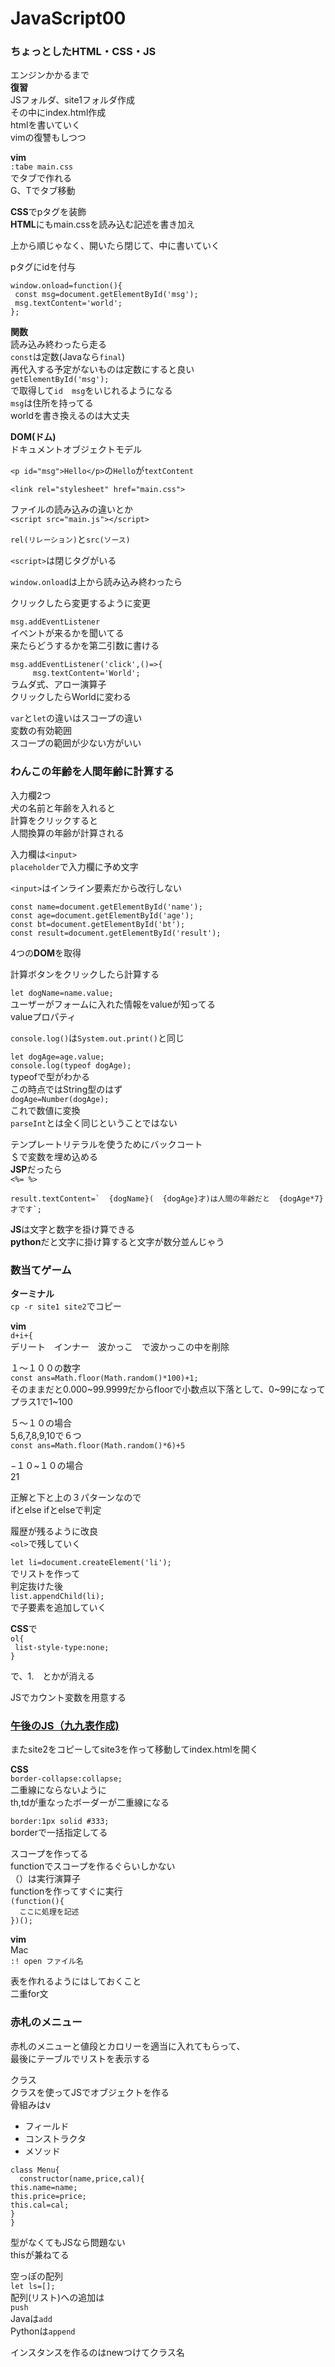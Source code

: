 # JavaScript00
### ちょっとしたHTML・CSS・JS
エンジンかかるまで  
**復習**  
JSフォルダ、site1フォルダ作成  
その中にindex.html作成  
htmlを書いていく  
vimの復讐もしつつ  
  
**vim**  
```:tabe main.css```  
でタブで作れる  
G、Tでタブ移動  
  
**CSS**でpタグを装飾  
**HTML**にもmain.cssを読み込む記述を書き加え  
  
上から順じゃなく、開いたら閉じて、中に書いていく  
  
pタグにidを付与  
  
```window.onload=function(){```  
```	const msg=document.getElementById('msg');```  
```	msg.textContent='world';```  
```};```  
  
**関数**  
読み込み終わったら走る  
```const```は定数(Javaなら```final```)  
再代入する予定がないものは定数にすると良い  
```getElementById('msg');```  
で取得して```id```　```msg```をいじれるようになる  
```msg```は住所を持ってる  
worldを書き換えるのは大丈夫  
  
**DOM(ドム)**  
ドキュメントオブジェクトモデル  
  
```<p id="msg">Hello</p>```の```Hello```が```textContent```  
  
  

```<link rel="stylesheet" href="main.css">```  
  
ファイルの読み込みの違いとか  
```<script src="main.js"></script>```  
  
```rel(リレーション)```と```src(ソース)```  
  
```<script>```は閉じタグがいる  
  
```window.onload```は上から読み込み終わったら  
  

クリックしたら変更するように変更  
  
```msg.addEventListener```  
イベントが来るかを聞いてる  
来たらどうするかを第二引数に書ける  
  
```msg.addEventListener('click',()=>{```  
```		msg.textContent='World';```  
ラムダ式、アロー演算子  
クリックしたらWorldに変わる  
  
```var```と```let```の違いはスコープの違い  
変数の有効範囲  
スコープの範囲が少ない方がいい  
  

### わんこの年齢を人間年齢に計算する
  
入力欄2つ  
犬の名前と年齢を入れると  
計算をクリックすると  
人間換算の年齢が計算される  
  
入力欄は```<input>```  
```placeholder```で入力欄に予め文字  
  
```<input>```はインライン要素だから改行しない  
  
  
```const name=document.getElementById('name');```  
```const age=document.getElementById('age');```  
```const bt=document.getElementById('bt');```  
```const result=document.getElementById('result');```  
  
4つの**DOM**を取得  
  
計算ボタンをクリックしたら計算する  
  
```let dogName=name.value;```  
ユーザーがフォームに入れた情報をvalueが知ってる  
valueプロパティ  
  
```console.log()```は```System.out.print()```と同じ  
  
```let dogAge=age.value;```  
```console.log(typeof dogAge);```  
typeofで型がわかる  
この時点ではString型のはず  
```dogAge=Number(dogAge);```  
これで数値に変換  
```parseInt```とは全く同じということではない  
  
テンプレートリテラルを使うためにバックコート  
＄で変数を埋め込める  
**JSP**だったら  
```<%= %>```  
  
```
result.textContent=`  {dogName}(  {dogAge}才)は人間の年齢だと  {dogAge*7}才です`;
```
  
**JS**は文字と数字を掛け算できる  
**python**だと文字に掛け算すると文字が数分並んじゃう  
  

### 数当てゲーム
**ターミナル**  
```cp -r site1 site2```でコピー  
  
**vim**  
```d+i+{```  
デリート　インナー　波かっこ　で波かっこの中を削除  
  
１〜１００の数字  
```const ans=Math.floor(Math.random()*100)+1;```  
そのままだと0.000~99.9999だからfloorで小数点以下落として、0~99になってプラス1で1~100  
  
５〜１０の場合  
5,6,7,8,9,10で６つ  
```const ans=Math.floor(Math.random()*6)+5```  
  
−１０~１０の場合  
21  
  
正解と下と上の３パターンなので  
ifとelse ifとelseで判定  
  
履歴が残るように改良  
```<ol>```で残していく  
  
```let li=document.createElement('li');```  
でリストを作って  
判定抜けた後  
```list.appendChild(li);```  
で子要素を追加していく  
  
**CSS**で  
```ol{```  
```	list-style-type:none;```  
```}```  
  
で、1.　とかが消える  
  
JSでカウント変数を用意する  
  


### [午後のJS（九九表作成)](https://github.com/instantheaven/boilerplate/blob/master/source/JavaScript_kuku.md)

またsite2をコピーしてsite3を作って移動してindex.htmlを開く  
  
**CSS**  
```border-collapse:collapse;```  
二重線にならないように  
th,tdが重なったボーダーが二重線になる  
  
```border:1px solid #333;```  
borderで一括指定してる  
  
スコープを作ってる  
functionでスコープを作るぐらいしかない  
（）は実行演算子  
functionを作ってすぐに実行  
```(function(){```  
```  ここに処理を記述```  
```})();```  
  
**vim**  
Mac  
```:! open ファイル名```  
  
表を作れるようにはしておくこと  
二重for文  

### 赤札のメニュー
赤札のメニューと値段とカロリーを適当に入れてもらって、  
最後にテーブルでリストを表示する  
  
クラス  
クラスを使ってJSでオブジェクトを作る  
骨組みはv
* フィールド
* コンストラクタ
* メソッド
  
```class Menu{```  
```  constructor(name,price,cal){```  
```this.name=name;```  
```this.price=price;```  
```this.cal=cal;```  
	```}```  
```}```  
  
型がなくてもJSなら問題ない  
thisが兼ねてる  
  
空っぽの配列  
```let ls=[];```  
配列(リスト)への追加は  
```push```  
Javaは```add```  
Pythonは```append```  
  
インスタンスを作るのはnewつけてクラス名  
